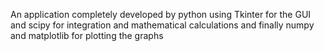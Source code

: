 An application completely developed by python using Tkinter for the GUI and scipy for integration and mathematical calculations and finally numpy and matplotlib for plotting the graphs 
